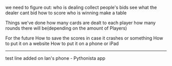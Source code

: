 we need to figure out:
who is dealing
collect people's bids
see what the dealer cant bid
how to score
who is winning
make a table


Things we've done
how many cards are dealt to each player
how many rounds there will be(depending on the amount of Players)


For the future
How to save the scores in case it crashes or something
How to put it on a website
How to put it on a phone or iPad

_____

test line added on Ian's phone - Pythonista app
